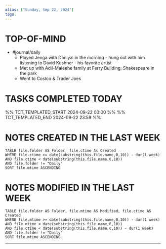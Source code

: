 ```yaml
---
alias: ["Sunday, Sep 22, 2024"]
tags: 
---
```

# TOP-OF-MIND
- #journal/daily 
	- Played Jenga with Daniyal in the morning - hung out with him listening to David Kushner - his favorite artist
	- Met up with Adil-Maleehe family at Ferry Building; Shakespeare in the park
	- Went to Costco & Trader Joes

# TASKS COMPLETED TODAY
%% TCT_TEMPLATED_START 2024-09-22 00:00 %%
%% TCT_TEMPLATED_END 2024-09-22 23:59 %%


# NOTES CREATED IN THE LAST WEEK
``` dataview
TABLE file.folder AS Folder, file.ctime As Created
WHERE file.ctime >= date(substring(this.file.name,0,10)) - dur(1 week) 
AND file.ctime < date(substring(this.file.name,0,10)) 
AND file.folder != "Daily"
SORT file.mtime ASCENDING
```

# NOTES MODIFIED IN THE LAST WEEK
``` dataview
TABLE file.folder AS Folder, file.mtime AS Modified, file.ctime AS Created
WHERE file.mtime >= date(substring(this.file.name,0,10)) - dur(1 week)
AND file.mtime < date(substring(this.file.name,0,10))
AND file.ctime < date(substring(this.file.name,0,10)) - dur(1 week)
AND file.folder != "Daily"
SORT file.mtime ASCENDING
```
---
